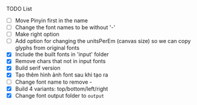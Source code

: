 TODO List
- [ ] Move Pinyin first in the name
- [ ] Change the font names to be without '-'
- [ ] Make right option
- [ ] Add option for changing the unitsPerEm (canvas size) so we can copy glyphs from original fonts
- [x] Include the built fonts in 'input' folder
- [x] Remove chars that not in input fonts
- [X] Build serif version
- [x] Tạo thêm hình ảnh font sau khi tạo ra
- [ ] Change font name to remove -
- [X] Build 4 variants: top/bottom/left/right
- [X] Change font output folder to `output`
